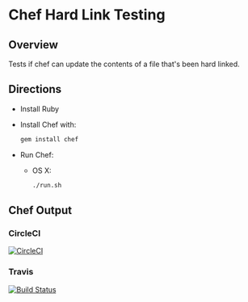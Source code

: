 # Chef Hard Link Testing

## Overview

Tests if chef can update the contents of a file that's been hard linked.

## Directions

* Install Ruby    
* Install Chef with:

    ```bash
    gem install chef
    ```

* Run Chef:

  * OS X:

    ```bash
    ./run.sh
    ```

## Chef Output

### CircleCI

[![CircleCI](https://circleci.com/gh/aerickson/chef_hard_link_test.svg?style=svg)](https://circleci.com/gh/aerickson/chef_hard_link_test)

### Travis

[![Build Status](https://travis-ci.org/aerickson/chef_hard_link_test.svg?branch=master)](https://travis-ci.org/aerickson/chef_hard_link_test)
